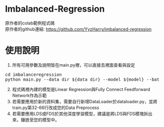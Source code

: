 # Imbalanced-Regression
原作者的colab範例程式碼<img src="https://camo.githubusercontent.com/84f0493939e0c4de4e6dbe113251b4bfb5353e57134ffd9fcab6b8714514d4d1/68747470733a2f2f636f6c61622e72657365617263682e676f6f676c652e636f6d2f6173736574732f636f6c61622d62616467652e737667" alt="" data-canonical-src="https://colab.research.google.com/assets/colab-badge.svg" style="max-width: 100%;">  
原作者的github連結: <a> https://github.com/YyzHarry/imbalanced-regression </a>  

# 使用說明
1. 所有可用參數及說明皆在main.py裡，可以直接去裡面查看與設定
<pre>
cd imbalanceregression
python main.py --data_dir ${data_dir} --model ${model} --batch_size 256 256 256 --epoch 200 --lds --reweight "sqrt_inv" --fds --fds_kernel 'gaussian' --fds_ks 5 --fds_sigma 1 --start_update 0 --start_smooth 1 --bucket_num 15 --bucket_start 3 --fds_mmt 0.9
</pre>
2. 程式碼裡內建的模型是Linear Regression與Fully Connect Feedforward Network作為示範
3. 若需要應用於新的資料集，需要自行新增DataLoader於dataloader.py，並將train.py第32-66行改成您的Data Preprocess
4. 若需要應用LDS或FDS於其他深度學習模型，建議是將LDS與FDS模塊拆出來，鑲嵌至您的模型中。
